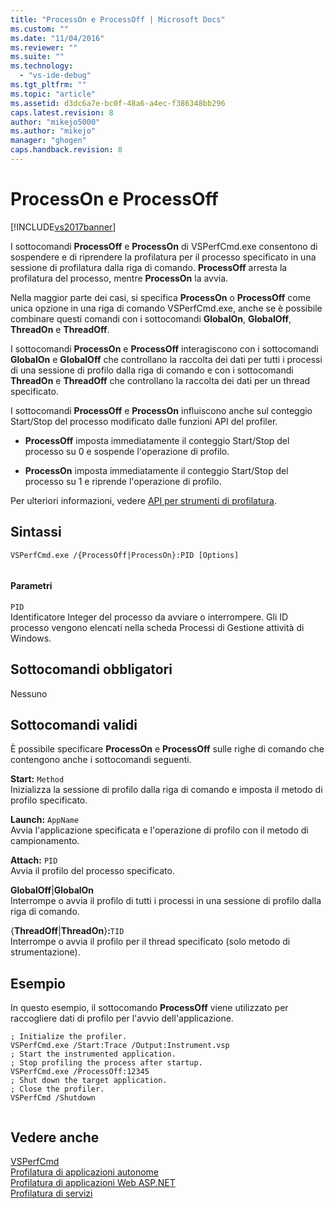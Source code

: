 ```yaml
---
title: "ProcessOn e ProcessOff | Microsoft Docs"
ms.custom: ""
ms.date: "11/04/2016"
ms.reviewer: ""
ms.suite: ""
ms.technology: 
  - "vs-ide-debug"
ms.tgt_pltfrm: ""
ms.topic: "article"
ms.assetid: d3dc6a7e-bc0f-48a6-a4ec-f386348bb296
caps.latest.revision: 8
author: "mikejo5000"
ms.author: "mikejo"
manager: "ghogen"
caps.handback.revision: 8
---
```

# ProcessOn e ProcessOff
[!INCLUDE[vs2017banner](../code-quality/includes/vs2017banner.md)]

I sottocomandi **ProcessOff** e **ProcessOn** di VSPerfCmd.exe consentono di sospendere e di riprendere la profilatura per il processo specificato in una sessione di profilatura dalla riga di comando.  **ProcessOff** arresta la profilatura del processo, mentre **ProcessOn** la avvia.  
  
 Nella maggior parte dei casi, si specifica **ProcessOn** o **ProcessOff** come unica opzione in una riga di comando VSPerfCmd.exe, anche se è possibile combinare questi comandi con i sottocomandi **GlobalOn**, **GlobalOff**, **ThreadOn** e **ThreadOff**.  
  
 I sottocomandi **ProcessOn** e **ProcessOff** interagiscono con i sottocomandi **GlobalOn** e **GlobalOff** che controllano la raccolta dei dati per tutti i processi di una sessione di profilo dalla riga di comando e con i sottocomandi **ThreadOn** e **ThreadOff** che controllano la raccolta dei dati per un thread specificato.  
  
 I sottocomandi **ProcessOff** e **ProcessOn** influiscono anche sul conteggio Start\/Stop del processo modificato dalle funzioni API del profiler.  
  
-   **ProcessOff** imposta immediatamente il conteggio Start\/Stop del processo su 0 e sospende l'operazione di profilo.  
  
-   **ProcessOn** imposta immediatamente il conteggio Start\/Stop del processo su 1 e riprende l'operazione di profilo.  
  
 Per ulteriori informazioni, vedere [API per strumenti di profilatura](../profiling/profiling-tools-apis.md).  
  
## Sintassi  
  
```  
VSPerfCmd.exe /{ProcessOff|ProcessOn}:PID [Options]  
  
```  
  
#### Parametri  
 `PID`  
 Identificatore Integer del processo da avviare o interrompere.  Gli ID processo vengono elencati nella scheda Processi di Gestione attività di Windows.  
  
## Sottocomandi obbligatori  
 Nessuno  
  
## Sottocomandi validi  
 È possibile specificare **ProcessOn** e **ProcessOff** sulle righe di comando che contengono anche i sottocomandi seguenti.  
  
 **Start:** `Method`  
 Inizializza la sessione di profilo dalla riga di comando e imposta il metodo di profilo specificato.  
  
 **Launch:** `AppName`  
 Avvia l'applicazione specificata e l'operazione di profilo con il metodo di campionamento.  
  
 **Attach:** `PID`  
 Avvia il profilo del processo specificato.  
  
 **GlobalOff**&#124;**GlobalOn**  
 Interrompe o avvia il profilo di tutti i processi in una sessione di profilo dalla riga di comando.  
  
 {**ThreadOff**&#124;**ThreadOn**}**:**`TID`  
 Interrompe o avvia il profilo per il thread specificato \(solo metodo di strumentazione\).  
  
## Esempio  
 In questo esempio, il sottocomando **ProcessOff** viene utilizzato per raccogliere dati di profilo per l'avvio dell'applicazione.  
  
```  
; Initialize the profiler.  
VSPerfCmd.exe /Start:Trace /Output:Instrument.vsp   
; Start the instrumented application.  
; Stop profiling the process after startup.  
VSPerfCmd.exe /ProcessOff:12345  
; Shut down the target application.  
; Close the profiler.  
VSPerfCmd /Shutdown  
  
```  
  
## Vedere anche  
 [VSPerfCmd](../profiling/vsperfcmd.md)   
 [Profilatura di applicazioni autonome](../profiling/command-line-profiling-of-stand-alone-applications.md)   
 [Profilatura di applicazioni Web ASP.NET](../profiling/command-line-profiling-of-aspnet-web-applications.md)   
 [Profilatura di servizi](../profiling/command-line-profiling-of-services.md)